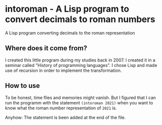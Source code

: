 # intoroman - A Lisp program to convert decimals to roman numbers
A Lisp program converting decimals to the roman representation

## Where does it come from?
I created this little program during my studies back in 2007. I created it in a seminar called "History of programming languages". I chose Lisp and made use of recursion in order to implement the transformation.

## How to use
To be honest, time flies and memories might vanish. But I figured that I can run the programm with the statement `(intoroman 2021)` when you want to know what the roman number representation of `2021` is. 

Anyhow: The statement is been added at the end of the file.

